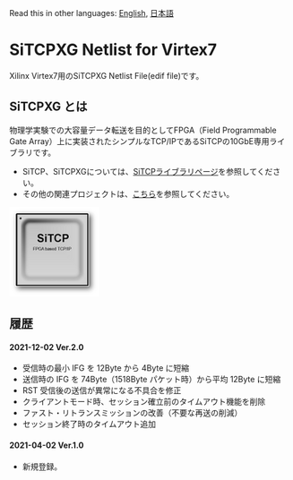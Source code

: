 Read this in other languages: [English](README.md), [日本語](README.ja.md)

# SiTCPXG Netlist for Virtex7

Xilinx Virtex7用のSiTCPXG Netlist File(edif file)です。


## SiTCPXG とは

物理学実験での大容量データ転送を目的としてFPGA（Field Programmable Gate Array）上に実装されたシンプルなTCP/IPであるSiTCPの10GbE専用ライブラリです。

* SiTCP、SiTCPXGについては、[SiTCPライブラリページ](https://www.bbtech.co.jp/products/sitcp-library/)を参照してください。
* その他の関連プロジェクトは、[こちら](https://github.com/BeeBeansTechnologies)を参照してください。

![SiTCP](sitcp.png)


## 履歴

#### 2021-12-02 Ver.2.0

* 受信時の最小 IFG を 12Byte から 4Byte に短縮
* 送信時の IFG を 74Byte（1518Byte パケット時）から平均 12Byte に短縮
* RST 受信後の送信が異常になる不具合を修正
* クライアントモード時、セッション確立前のタイムアウト機能を削除
* ファスト・リトランスミッションの改善（不要な再送の削減）
* セッション終了時のタイムアウト追加

#### 2021-04-02 Ver.1.0

* 新規登録。

